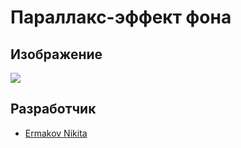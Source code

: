 # 
#  Параллакс-эффект фона

## Изображение

<p>
    <img src="https://i.ibb.co/4J0fwxt/image.png">

    
</p>

## Разработчик

- [Ermakov Nikita](https://github.com/agr0meow)
